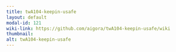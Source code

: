 ```yaml
---
title: twA104-keepin-usafe
layout: default
modal-id: 121
wiki-link: https://github.com/aigora/twA104-keepin-usafe/wiki
thumbnail: 
alt: twA104-keepin-usafe
---
```

